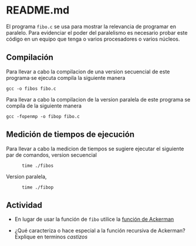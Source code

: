 # README.md

El programa `fibo.c` se usa para mostrar la relevancia de programar en paralelo.
Para evidenciar el poder del paralelismo es necesario probar este código en un equipo que tenga o varios procesadores o varios núcleos.

## Compilación

Para llevar a cabo la compilacion de una version secuencial de este programa·se ejecuta compila la siguiente manera
```
gcc -o fibos fibo.c
```

Para llevar a cabo la compilacion de la version paralela de este programa se compila de la siguiente manera
```
gcc -fopenmp -o fibop fibo.c
```

## Medición de tiempos de ejecución

Para llevar a cabo la medicion de tiempos se sugiere ejecutar el siguiente par de comandos, version secuencial
```
      time ./fibos
```

Version paralela,
```
      time ./fibop
```

## Actividad 

* En lugar de usar la función de `fibo` utilice la [función de Ackerman](https://en.wikipedia.org/wiki/Ackermann_function)

* ¿Qué caracteriza o hace especial a la función recursiva de Ackerman? Explique en terminos *castizos* 
